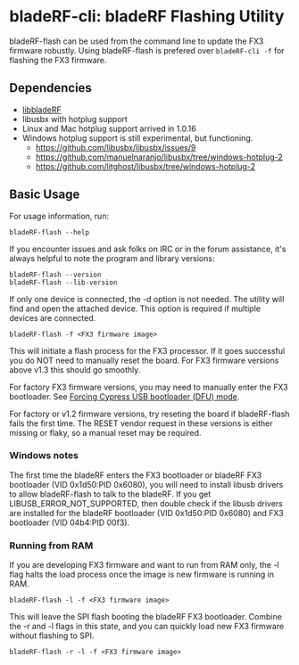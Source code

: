 # bladeRF-cli: bladeRF Flashing Utility #
bladeRF-flash can be used from the command line to update the FX3 firmware robustly.  Using bladeRF-flash is prefered over ```bladeRF-cli -f``` for flashing the FX3 firmware.

## Dependencies ##
- [libbladeRF][libbladeRF]
- libusbx with hotplug support
 - Linux and Mac hotplug support arrived in 1.0.16
 - Windows hotplug support is still experimental, but functioning.  
   - https://github.com/libusbx/libusbx/issues/9
   - https://github.com/manuelnaranjo/libusbx/tree/windows-hotplug-2
   - https://github.com/litghost/libusbx/tree/windows-hotplug-2

[libbladeRF]: ../../libraries/libbladeRF (libbladeRF)
  
## Basic Usage ##
For usage information, run:

```
bladeRF-flash --help
```

If you encounter issues and ask folks on IRC or in the forum assistance, it's always helpful to note the program and library versions:

```
bladeRF-flash --version
bladeRF-flash --lib-version
```

If only one device is connected, the -d option is not needed. The utility will find and open the attached device. This option is required if multiple devices are connected.

```
bladeRF-flash -f <FX3 firmware image>
```

This will initiate a flash process for the FX3 processor.  If it goes successful you do NOT need to manually reset the board.  For FX3 firmware versions above v1.3 this should go smoothly.

For factory FX3 firmware versions, you may need to manually enter the FX3 bootloader.  See [Forcing Cypress USB bootloader (DFU) mode](http://nuand.com/forums/viewtopic.php?f=6&t=3072).

For factory or v1.2 firmware versions, try reseting the board if bladeRF-flash fails the first time.  The RESET vendor request in these versions is either missing or flaky, so a manual reset may be required.

### Windows notes ###

The first time the bladeRF enters the FX3 bootloader or bladeRF FX3 bootloader (VID 0x1d50:PID 0x6080), you will need to install libusb drivers to allow bladeRF-flash to talk to the bladeRF.  If you get LIBUSB_ERROR_NOT_SUPPORTED, then double check if the libusb drivers are installed for the bladeRF bootloader (VID 0x1d50:PID 0x6080) and FX3 bootloader (VID 04b4:PID 00f3).

### Running from RAM ###

If you are developing FX3 firmware and want to run from RAM only, the -l flag halts the load process once the image is new firmware is running in RAM.

```
bladeRF-flash -l -f <FX3 firmware image>
```

This will leave the SPI flash booting the bladeRF FX3 bootloader.  Combine the -r and -l flags in this state, and you can quickly load new FX3 firmware without flashing to SPI.

```
bladeRF-flash -r -l -f <FX3 firmware image>
```
